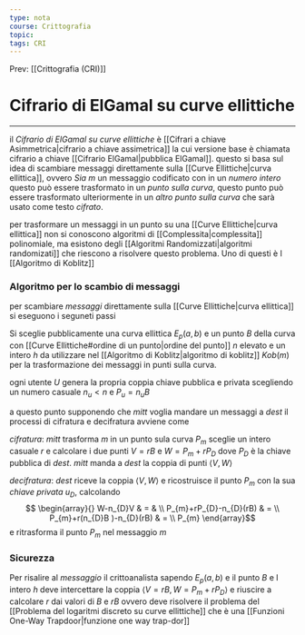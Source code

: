 ```yaml
---
type: nota
course: Crittografia
topic: 
tags: CRI
---
```


Prev: [[Crittografia (CRI)]]

# Cifrario di ElGamal su curve ellittiche
---
 il _Cifrario di ElGamal su curve ellittiche_ è [[Cifrari a chiave Asimmetrica|cifrario a chiave assimetrica]] la cui versione base è chiamata cifrario a chiave [[Cifrario ElGamal|pubblica ElGamal]].
questo si basa sul idea di scambiare messaggi direttamente sulla [[Curve Ellittiche|curva ellittica]], ovvero 
_Sia_ $m$ un messaggio codificato con in un _numero intero_ questo può essere trasformato in un _punto sulla curva_, questo punto può essere trasformato ulteriormente in un _altro punto sulla curva_ che sarà usato come testo _cifrato_.


per trasformare un messaggi in un punto su una [[Curve Ellittiche|curva ellittica]] non si conoscono algoritmi di [[Complessita|complessita]] polinomiale, ma esistono degli [[Algoritmi Randomizzati|algoritmi randomizati]] che riescono a risolvere questo problema. Uno di questi è l [[Algoritmo di Koblitz]]


### Algoritmo per lo scambio di messaggi
per scambiare _messaggi_ direttamente sulla [[Curve Ellittiche|curva ellittica]] si eseguono i seguneti passi

Si sceglie pubblicamente una curva ellittica $E_{p}(a,b)$ e un punto $B$ della curva con [[Curve Ellittiche#ordine di un punto|ordine del punto]] $n$ elevato e un intero $h$ da utilizzare nel [[Algoritmo di Koblitz|algoritmo di koblitz]] $Kob(m)$ per la trasformazione dei messaggi in punti sulla curva.

ogni utente $U$ genera la propria coppia chiave pubblica e privata scegliendo un numero casuale $n_{u}<n$  e $P_{u}=n_{u}B$

a questo punto supponendo che _mitt_ voglia mandare un messaggi a _dest_ il processi di cifratura e decifratura avviene come 

_cifratura_:  _mitt_ trasforma $m$ in un punto sula curva $P_{m}$ sceglie un intero casuale $r$ e calcolare i due punti $V=rB$ e $W=P_{m}+rP_{D}$ dove $P_{D}$ è la chiave pubblica di _dest_. _mitt_ manda a _dest_ la coppia di punti $\langle V,W \rangle$

_decifratura_: _dest_ riceve la coppia $\langle V,W \rangle$ e ricostruisce il punto $P_{m}$ con la sua _chiave privata_ $u_{D}$, calcolando $$
\begin{array}{}
W-n_{D}V & = &  \\
P_{m}+rP_{D}-n_{D}(rB)  & = \\
P_{m}+r(n_{D}B )-n_{D}(rB)  &  =   \\
 P_{m}
\end{array}$$e ritrasforma il punto $P_{m}$ nel messaggio $m$


### Sicurezza
Per risalire al _messaggio_ il crittoanalista sapendo $E_{p}(a,b)$ e il punto $B$ e l intero $h$ deve intercettare la coppia $\langle V=rB,W =P_{m}+rP_{D}\rangle$ e riuscire a calcolare $r$ dai valori di $B$ e $rB$ ovvero deve risolvere il problema del [[Problema del logaritmi discreto su curve ellittiche]] che è una [[Funzioni One-Way Trapdoor|funzione one way trap-dor]]


